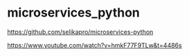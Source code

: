 # microservices_python
https://github.com/selikapro/microservices-python

https://www.youtube.com/watch?v=hmkF77F9TLw&t=4486s
